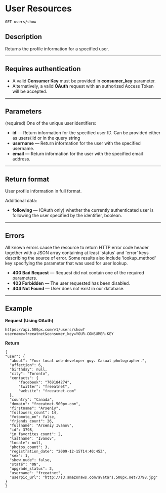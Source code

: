 # User Resources

    GET users/show

## Description
Returns the profile information for a specified user.

***

## Requires authentication

- A valid **Consumer Key** must be provided in **consumer_key** parameter.
- Alternatively, a valid **OAuth** request with an authorized Access Token will be accepted.

***

## Parameters
(required) One of the unique user identifiers:

- **id** — Return information for the specified user ID. Can be provided either as users/:id or in the query string
- **username** — Return information for the user with the specified username.
- **email** — Return information for the user with the specified email address.

***

## Return format
User profile information in full format.

Additional data:
- **following** — (OAuth only) whether the currently authenticated user is following the user specified by the identifier, boolean.

***

## Errors
All known errors cause the resource to return HTTP error code header together with a JSON array containing at least 'status' and 'error' keys describing the source of error. Some results also include 'lookup_method' key specifying the parameter that was used for user lookup.

- **400 Bad Request** — Request did not contain one of the required parameters.
- **403 Forbidden** — The user requested has been disabled.
- **404 Not Found** — User does not exist in our database.

***

## Example
**Request (Using OAuth)**

    https://api.500px.com/v1/users/show?username=freeatnet&consumer_key=YOUR-CONSUMER-KEY

**Return**

    {
    "user": {
      "about": "Your local web-developer guy. Casual photographer.", 
      "affection": 6, 
      "birthday": null, 
      "city": "Toronto", 
      "contacts": {
          "facebook": "769184274", 
          "twitter": "freeatnet", 
          "website": "freeatnet.com"
      }, 
      "country": "Canada", 
      "domain": "freeatnet.500px.com", 
      "firstname": "Arseniy", 
      "followers_count": 14, 
      "fotomoto_on": false, 
      "friends_count": 26, 
      "fullname": "Arseniy Ivanov", 
      "id": 3798, 
      "in_favorites_count": 2, 
      "lastname": "Ivanov", 
      "locale": null, 
      "photos_count": 3, 
      "registration_date": "2009-12-15T14:40:45Z", 
      "sex": 1, 
      "show_nude": false, 
      "state": "ON", 
      "upgrade_status": 2, 
      "username": "freeatnet", 
      "userpic_url": "http://s3.amazonaws.com/avatars.500px.net/3798.jpg"
    }
    }